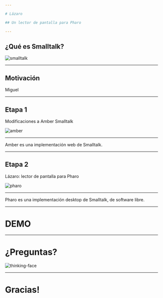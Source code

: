 ```yaml
---

# Lázaro

## Un lector de pantalla para Pharo

---
```


## ¿Qué es Smalltalk?

![smalltalk](https://pupeno.files.wordpress.com/2011/07/smalltalk-logo9.gif?w=240)


---

## Motivación

                
Miguel


---

## Etapa 1

Modificaciones a Amber Smalltalk

![amber](https://pbs.twimg.com/profile_images/1526408224/amber_logo_400x400.png)

---
  
Amber es una implementación web de Smalltalk.


---

## Etapa 2

Lázaro: lector de pantalla para Pharo

![pharo](https://jigyasagrover.files.wordpress.com/2015/03/pharo.jpg)

---

Pharo es una implementación desktop de Smalltalk, de software libre.

---

# DEMO

---

# ¿Preguntas?

![thinking-face](http://pix.iemoji.com/images/emoji/apple/ios-9/256/thinking-face.png)

---

# Gracias!
